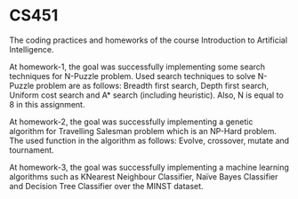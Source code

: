 # CS451

The coding practices and homeworks of the course Introduction to Artificial Intelligence.

At homework-1, the goal was successfully implementing some search techniques for N-Puzzle problem. Used search techniques to solve N-Puzzle problem are as follows: Breadth first search, Depth first search, Uniform cost search and A* search (including heuristic). Also, N is equal to 8 in this assignment.

At homework-2, the goal was successfully implementing a genetic algorithm for Travelling Salesman problem which is an NP-Hard problem. The used function in the algorithm as follows: Evolve, crossover, mutate and tournament.

At homework-3, the goal was successfully implementing a machine learning algorithms such as KNearest Neighbour Classifier, Naïve Bayes Classifier and Decision Tree Classifier over the MINST dataset.
